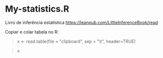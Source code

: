 # My-statistics.R

Livro de inferência estatística
https://leanpub.com/LittleInferenceBook/read

Copiar e colar tabela no R:
> x <- read.table(file = "clipboard", sep = "\t", header=TRUE)

> x
